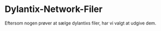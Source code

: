 # Dylantix-Network-Filer
 
Eftersom nogen prøver at sælge dylantixs filer, har vi valgt at udgive dem.
